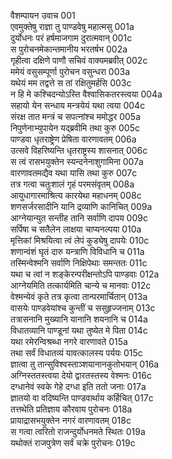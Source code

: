 वैशम्पायन उवाच	001  
एवमुक्तेषु राज्ञा तु पाण्डवेषु महात्मसु	001a  
दुर्योधनः परं हर्षमाजगाम दुरात्मवान्	001c  
स पुरोचनमेकान्तमानीय भरतर्षभ	002a  
गृहीत्वा दक्षिणे पाणौ सचिवं वाक्यमब्रवीत्	002c  
ममेयं वसुसम्पूर्णा पुरोचन वसुन्धरा	003a  
यथेयं मम तद्वत्ते स तां रक्षितुमर्हसि	003c  
न हि मे कश्चिदन्योऽस्ति वैश्वासिकतरस्त्वया	004a  
सहायो येन सन्धाय मन्त्रयेयं यथा त्वया	004c  
संरक्ष तात मन्त्रं च सपत्नांश्च ममोद्धर	005a  
निपुणेनाभ्युपायेन यद्ब्रवीमि तथा कुरु	005c  
पाण्डवा धृतराष्ट्रेण प्रेषिता वारणावतम्	006a  
उत्सवे विहरिष्यन्ति धृतराष्ट्रस्य शासनात्	006c  
स त्वं रासभयुक्तेन स्यन्दनेनाशुगामिना	007a  
वारणावतमद्यैव यथा यासि तथा कुरु	007c  
तत्र गत्वा चतुःशालं गृहं परमसंवृतम्	008a  
आयुधागारमाश्रित्य कारयेथा महाधनम्	008c  
शणसर्जरसादीनि यानि द्रव्याणि कानिचित्	009a  
आग्नेयान्युत सन्तीह तानि सर्वाणि दापय	009c  
सर्पिषा च सतैलेन लाक्षया चाप्यनल्पया	010a  
मृत्तिकां मिश्रयित्वा त्वं लेपं कुड्येषु दापयेः	010c  
शणान्वंशं घृतं दारु यन्त्राणि विविधानि च	011a  
तस्मिन्वेश्मनि सर्वाणि निक्षिपेथाः समन्ततः	011c  
यथा च त्वां न शङ्केरन्परीक्षन्तोऽपि पाण्डवाः	012a  
आग्नेयमिति तत्कार्यमिति चान्ये च मानवाः	012c  
वेश्मन्येवं कृते तत्र कृत्वा तान्परमार्चितान्	013a  
वासयेः पाण्डवेयांश्च कुन्तीं च ससुहृज्जनाम्	013c  
तत्रासनानि मुख्यानि यानानि शयनानि च	014a  
विधातव्यानि पाण्डूनां यथा तुष्येत मे पिता	014c  
यथा रमेरन्विश्रब्धा नगरे वारणावते	015a  
तथा सर्वं विधातव्यं यावत्कालस्य पर्ययः	015c  
ज्ञात्वा तु तान्सुविश्वस्ताञ्शयानानकुतोभयान्	016a  
अग्निस्ततस्त्वया देयो द्वारतस्तस्य वेश्मनः	016c  
दग्धानेवं स्वके गेहे दग्धा इति ततो जनाः	017a  
ज्ञातयो वा वदिष्यन्ति पाण्डवार्थाय कर्हिचित्	017c  
तत्तथेति प्रतिज्ञाय कौरवाय पुरोचनः	018a  
प्रायाद्रासभयुक्तेन नगरं वारणावतम्	018c  
स गत्वा त्वरितो राजन्दुर्योधनमते स्थितः	019a  
यथोक्तं राजपुत्रेण सर्वं चक्रे पुरोचनः	019c  
